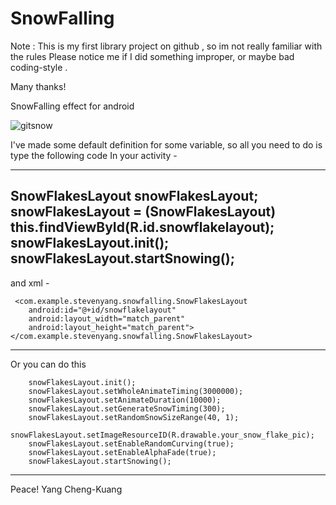 # SnowFalling
Note : This is my first library project on github , so im not really familiar  with the rules
Please notice me if I did something improper, or maybe bad coding-style . 

Many thanks!

SnowFalling  effect for android


![gitsnow](https://cloud.githubusercontent.com/assets/14084447/20919353/45194474-bbd6-11e6-9bc5-b9e88caf8a76.png)

I've made some default definition for some variable, so all you need to do is type the following code In your activity -


-----------------------------------------------------------------------------------
   SnowFlakesLayout snowFlakesLayout;
   snowFlakesLayout = (SnowFlakesLayout) this.findViewById(R.id.snowflakelayout);
   snowFlakesLayout.init();
   snowFlakesLayout.startSnowing();
   --------------------------------------------------------------------------------

   and xml -
   
     <com.example.stevenyang.snowfalling.SnowFlakesLayout
        android:id="@+id/snowflakelayout"
        android:layout_width="match_parent"
        android:layout_height="match_parent"></com.example.stevenyang.snowfalling.SnowFlakesLayout>
		
--------------------------------------------------------------------------------
Or you can do this

        snowFlakesLayout.init();
        snowFlakesLayout.setWholeAnimateTiming(3000000);
        snowFlakesLayout.setAnimateDuration(10000);
        snowFlakesLayout.setGenerateSnowTiming(300);
        snowFlakesLayout.setRandomSnowSizeRange(40, 1);
        snowFlakesLayout.setImageResourceID(R.drawable.your_snow_flake_pic);
        snowFlakesLayout.setEnableRandomCurving(true);
        snowFlakesLayout.setEnableAlphaFade(true);
        snowFlakesLayout.startSnowing();
		
---------------------------------------------------------------------------------





Peace!
                             Yang Cheng-Kuang